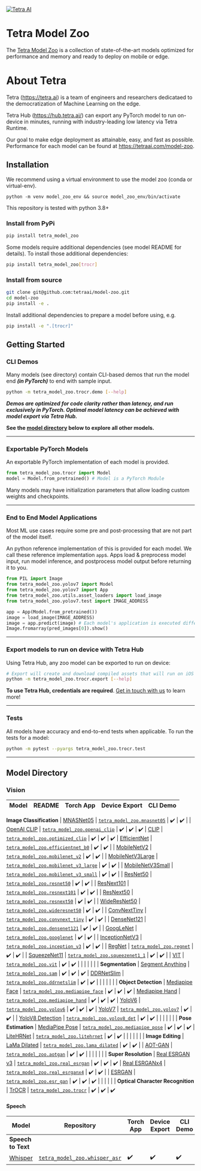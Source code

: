 [![Tetra AI](https://tetra.ai/img/logo.svg)](https://tetra.ai/)

# Tetra Model Zoo
The [Tetra Model Zoo](https://tetraai.com/model-zoo) is a collection of state-of-the-art models optimized for performance and memory and ready to deploy on mobile or edge.

# About Tetra
Tetra (https://tetra.ai) is a team of engineers and researchers dedicataed to the democratization of Machine Learning on the edge.

Tetra Hub (https://hub.tetra.ai/) can export any PyTorch model to run on-device in minutes, running with industry-leading low latency via Tetra Runtime.

Our goal to make edge deployment as attainable, easy, and fast as possible. Performance for each model can be found at https://tetraai.com/model-zoo.

## Installation

We recommend using a virtual environment to use the model zoo (conda or virtual-env).

```
python -m venv model_zoo_env && source model_zoo_env/bin/activate
```

This repository is tested with python 3.8+

### Install from PyPi
```bash
pip install tetra_model_zoo
```
Some models require additional dependencies (see model README for details). To install those additional dependencies:
```bash
pip install tetra_model_zoo[trocr]
```

### Install from source
```bash
git clone git@github.com:tetraai/model-zoo.git
cd model-zoo
pip install -e .
```
Install additional dependencies to prepare a model before using, e.g.
```bash
pip install -e ".[trocr]"
```

## Getting Started

### CLI Demos
Many models (see directory) contain CLI-based demos that run the model end ***(in PyTorch)*** to end with sample input.
```bash
python -m tetra_model_zoo.trocr.demo [--help]
```
***Demos are optimized for code clarity rather than latency, and run exclusively in PyTorch. Optimal model latency can be achieved with model export via Tetra Hub.***

**See the [model directory](#model-directory) below to explore all other models.**

---

### Exportable PyTorch Models
An exportable PyTorch implementation of each model is provided.

```python
from tetra_model_zoo.trocr import Model
model = Model.from_pretrained() # Model is a PyTorch Module
```

Many models may have initialization parameters that allow loading custom weights and checkpoints.

---

### End to End Model Applications
Most ML use cases require some pre and post-processing that are not part of the model itself.

An python reference implementation of this is provided for each model. We call these reference implementation `app`s.
Apps load & preprocess model input, run model inference, and postprocess model output before returning it to you.

```python
from PIL import Image
from tetra_model_zoo.yolov7 import Model
from tetra_model_zoo.yolov7 import App
from tetra_model_zoo.utils.asset_loaders import load_image
from tetra_model_zoo.yolov7.test import IMAGE_ADDRESS

app = App(Model.from_pretrained())
image = load_image(IMAGE_ADDRESS)
image = app.predict(image) # Each model's application is executed differently. See each model's README for more details.
Image.fromarray(pred_images[0]).show()
```

---

### Export models to run on device with Tetra Hub
Using Tetra Hub, any zoo model can be exported to run on device:

```bash
# Export will create and download compiled assets that will run on iOS and Android.
python -m tetra_model_zoo.trocr.export [--help]
```

**To use Tetra Hub, credentials are required**. [Get in touch with us](mailto:support@tetra.ai) to learn more!

---

### Tests
All models have accuracy and end-to-end tests when applicable.
To run the tests for a model:

```bash
python -m pytest --pyargs tetra_model_zoo.trocr.test
```

---

## Model Directory

### Vision

| Model | README | Torch App | Device Export | CLI Demo
| -- | -- | -- | -- | --
**Image Classification**
| [MNASNet05](https://tetraai.com/model-zoo/mnasnet05) | [`tetra_model_zoo.mnasnet05`](tetra_model_zoo/mnasnet05/README.md) | ✔️ | ✔️ |
| [OpenAI CLIP](https://tetraai.com/model-zoo/openai_clip) | [`tetra_model_zoo.openai_clip`](tetra_model_zoo/openai_clip/README.md) | ✔️ | ✔️ | ✔️
| [CLIP](https://tetraai.com/model-zoo/optimized_clip) | [`tetra_model_zoo.optimized_clip`](tetra_model_zoo/optimized_clip/README.md) | ✔️ | ✔️ | ✔️
| [EfficientNet](https://tetraai.com/model-zoo/efficientnet_b0) | [`tetra_model_zoo.efficientnet_b0`](tetra_model_zoo/efficientnet_b0/README.md) | ✔️ | ✔️ |
| [MobileNetV2](https://tetraai.com/model-zoo/mobilenet_v2) | [`tetra_model_zoo.mobilenet_v2`](tetra_model_zoo/mobilenet_v2/README.md) | ✔️ | ✔️ |
| [MobileNetV3Large](https://tetraai.com/model-zoo/mobilenet_v3_large) | [`tetra_model_zoo.mobilenet_v3_large`](tetra_model_zoo/mobilenet_v3_large/README.md) | ✔️ | ✔️ |
| [MobileNetV3Small](https://tetraai.com/model-zoo/mobilenet_v3_small) | [`tetra_model_zoo.mobilenet_v3_small`](tetra_model_zoo/mobilenet_v3_small/README.md) | ✔️ | ✔️ |
| [ResNet50](https://tetraai.com/model-zoo/resnet50) | [`tetra_model_zoo.resnet50`](tetra_model_zoo/resnet50/README.md) | ✔️ | ✔️ |
| [ResNext101](https://tetraai.com/model-zoo/resnext101) | [`tetra_model_zoo.resnext101`](tetra_model_zoo/resnext101/README.md) | ✔️ | ✔️ |
| [ResNext50](https://tetraai.com/model-zoo/resnext50) | [`tetra_model_zoo.resnext50`](tetra_model_zoo/resnext50/README.md) | ✔️ | ✔️ |
| [WideResNet50](https://tetraai.com/model-zoo/wideresnet50) | [`tetra_model_zoo.wideresnet50`](tetra_model_zoo/wideresnet50/README.md) | ✔️ | ✔️ |
| [ConvNextTiny](https://tetraai.com/model-zoo/convnext_tiny) | [`tetra_model_zoo.convnext_tiny`](tetra_model_zoo/convnext_tiny/README.md) | ✔️ | ✔️ |
| [DenseNet121](https://tetraai.com/model-zoo/densenet121) | [`tetra_model_zoo.densenet121`](tetra_model_zoo/densenet121/README.md) | ✔️ | ✔️ |
| [GoogLeNet](https://tetraai.com/model-zoo/googlenet) | [`tetra_model_zoo.googlenet`](tetra_model_zoo/googlenet/README.md) | ✔️ | ✔️ |
| [InceptionNetV3](https://tetraai.com/model-zoo/inception_v3) | [`tetra_model_zoo.inception_v3`](tetra_model_zoo/inception_v3/README.md) | ✔️ | ✔️ |
| [RegNet](https://tetraai.com/model-zoo/regnet) | [`tetra_model_zoo.regnet`](tetra_model_zoo/regnet/README.md) | ✔️ | ✔️ |
| [SqueezeNet11](https://tetraai.com/model-zoo/squeezenet1_1) | [`tetra_model_zoo.squeezenet1_1`](tetra_model_zoo/squeezenet1_1/README.md) | ✔️ | ✔️ |
| [VIT](https://tetraai.com/model-zoo/vit) | [`tetra_model_zoo.vit`](tetra_model_zoo/vit/README.md) | ✔️ | ✔️ |
| | | | |
| **Segmentation**
| [Segment Anything](https://tetraai.com/model-zoo/sam) | [`tetra_model_zoo.sam`](tetra_model_zoo/sam/README.md) | ✔️ | ✔️ | ✔️
| [DDRNetSlim](https://tetraai.com/model-zoo/ddrnetslim) | [`tetra_model_zoo.ddrnetslim`](tetra_model_zoo/ddrnetslim/README.md) | ✔️ | ✔️ |
| | | | |
| **Object Detection**
| [Mediapipe Face](https://tetraai.com/model-zoo/mediapipe_face) | [`tetra_model_zoo.mediapipe_face`](tetra_model_zoo/mediapipe_face/README.md) | ✔️ | ✔️ | ✔️
| [Mediapipe Hand](https://tetraai.com/model-zoo/mediapipe_hand) | [`tetra_model_zoo.mediapipe_hand`](tetra_model_zoo/mediapipe_hand/README.md) | ✔️ | ✔️ | ✔️
| [YoloV6](https://tetraai.com/model-zoo/yolov6) | [`tetra_model_zoo.yolov6`](tetra_model_zoo/yolov6/README.md) | ✔️ | ✔️ | ✔️
| [YoloV7](https://tetraai.com/model-zoo/yolov7) | [`tetra_model_zoo.yolov7`](tetra_model_zoo/yolov7/README.md) | ✔️ | ✔️ |
| [YoloV8 Detection](https://tetraai.com/model-zoo/yolov8_det) | [`tetra_model_zoo.yolov8_det`](tetra_model_zoo/yolov8_det/README.md) | ✔️ | ✔️ |
| | | | |
|  **Pose Estimation**
| [MediaPipe Pose](https://tetraai.com/model-zoo/mediapipe_pose) | [`tetra_model_zoo.mediapipe_pose`](tetra_model_zoo/mediapipe_pose/README.md) | ✔️ | ✔️ | ✔️
| [LiteHRNet](https://tetraai.com/model-zoo/litehrnet) | [`tetra_model_zoo.litehrnet`](tetra_model_zoo/litehrnet/README.md) | ✔️ | ✔️ |
| | | | |
| **Image Editing**
| [LaMa Dilated](https://tetraai.com/model-zoo/lama_dilated) | [`tetra_model_zoo.lama_dilated`](tetra_model_zoo/lama_dilated/README.md) | ✔️ | ✔️ |
| [AOT-GAN](https://tetraai.com/model-zoo/aotgan) | [`tetra_model_zoo.aotgan`](tetra_model_zoo/aotgan/README.md) | ✔️ | ✔️ |
| | | | |
| **Super Resolution**
| [Real ESRGAN v3](https://tetraai.com/model-zoo/real_esrgan) | [`tetra_model_zoo.real_esrgan`](tetra_model_zoo/real_esrgan/README.md) | ✔️ | ✔️ | ✔️
| [Real ESRGANx4](https://tetraai.com/model-zoo/real_esrganx4) | [`tetra_model_zoo.real_esrganx4`](tetra_model_zoo/real_esrganx4/README.md) | ✔️ | ✔️ |
| [ESRGAN](https://tetraai.com/model-zoo/esr_gan) | [`tetra_model_zoo.esr_gan`](tetra_model_zoo/esr_gan/README.md) | ✔️ | ✔️ | ✔️
| | | | |
| **Optical Character Recognition**
| [TrOCR](https://tetraai.com/model-zoo/trocr) | [`tetra_model_zoo.trocr`](tetra_model_zoo/trocr/README.md) | ✔️ | ✔️ | ✔️

#### Speech
| Model | Repository | Torch App | Device Export | CLI Demo
| -- | -- | -- | -- | --
| **Speech to Text**
| [Whisper](https://tetraai.com/model-zoo/whisper_asr) | [`tetra_model_zoo.whisper_asr`](tetra_model_zoo/whisper_asr/README.md) | ✔️ | ✔️ | ✔️
